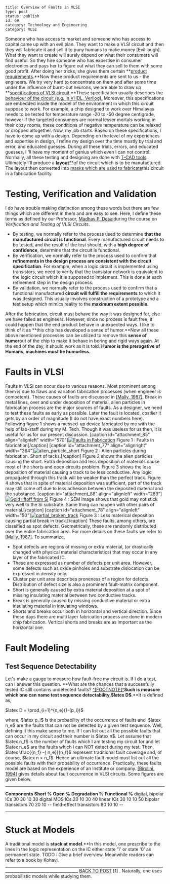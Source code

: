 ~~~~ 
title: Overview of Faults in VLSI
type: post
status: publish
id: 69
category: Technology and Engineering
category: VLSI
~~~~

Someone who has access to market and someone who has access to capital
came up with an evil plan. They want to make a VLSI circuit and then
they will fabricate it and sell it to puny humans to make money [Evil
laugh]. What they want to create will surely depend on what their
consumers will find useful. So they hire someone who has expertise in
consumer electronics and pays her to figure out what they can sell to
them with some good profit. After doing her tricks, she gives them
certain **[product
requirements](http://en.wikipedia.org/wiki/Product_requirements_document).**Now
these product requirements are sent to us - the engineers. We try very
hard to concentrate on them and after some time under the influence of
burnt-out neurons, we are able to draw up **[specifications of VLSI
circuit](http://ieeexplore.ieee.org/stamp/stamp.jsp?arnumber=04644754).**These
specification usually describes the [behaviour of the circuit (e.g. in
VHDL,
Verilog).](http://www.people.vcu.edu/~rhklenke/tutorials/vhdl/modules/m12_23/sld006.htm)
Moreover, this specifications are embedded inside the model of the
environment in which this circuit suppose to work. For example, a chip
designed to work over Himalayas needs to be tested for temperature range
-20 to -50 degree centigrade, however if the targeted consumers are
normal lesser mortals working in their cozy rooms, these conditions of
negative temperature can be relaxed or dropped altogether. Now, my job
starts. Based on these specifications, I have to come up with a design.
Depending on the level of my experiences and expertise in design, I
refine my design over the time mostly by trial and error, and educated
guesses. During all these trials, errors, and educated guesses, I 'll
have my moment of genius which even I can not control.  Normally, all
these testing and designing are done with [T-CAD
tools](http://www.gnu.org/software/electric/). Ultimately I'll produce a
[**layout****](http://opencircuitdesign.com/magic/)of the circuit which
is to be manufactured. The layout then converted into [masks which are
used to
fabricate](http://www.google.com/url?sa=t&source=web&cd=2&ved=0CBcQFjAB&url=http%3A%2F%2Fwww-micro.deis.unibo.it%2F~masetti%2FDida01%2FtecCMOS.pdf&ei=tcKMTPeQEcL98AbA1Nm2Cw&usg=AFQjCNE_uwbDnnSLEtz17dpKB0TF5ZeCxQ&sig2=rcBxcuCWfQ4df57MsPE0Vw)this
circuit in a fabrication facility.

Testing, Verification and Validation
====================================

I do have trouble making distinction among these words but there are few
things which are different in them and are easy to see. Here, I define
these terms as defined by our Professor, [Madhav P.
Desai](http://www.ee.iitb.ac.in/wiki/faculty/madhav)during the course on
*Verification and Testing of VLSI Circuits*.

-   By testing, we normally refer to the process used to determine
    **that the manufactured circuit is functional**. Every manufactured
    circuit needs to be tested, and the result of the test should, with
    a **high degree of confidence**, determine that the circuit is
    functional.
-   By verification, we normally refer to the process used to confirm
    that **refinements in the design process are consistent with the
    circuit specification**. For example, when a logic circuit is
    implemented using transistors, we need to verify that the transistor
    network is equivalent to the logic circuit which it is supposed to
    implement. This is done at each refinement step in the design
    process.
-   By validation, we normally refer to the process used to confirm that
    a functional manufactured **circuit will fulfill the requirements**
    to which it was designed. This usually involves construction of a
    prototype and a test setup which mimics reality to the **maximum
    extent possible**.

After the fabrication, circuit must behave the way it was designed for,
else we have failed as engineers. However, since no process is fault
free, it could happen that the end product behave in unexpected ways. I
like to think of it as **this chip has developed a sense of humor.**Now
all these above mentioned processes can be utilized to remove this
**sense of humor**out of the chip to make it behave in boring and rigid
ways again. At the end of the day, it should work as it is told. **Humor
is the prerogative of Humans, machines must be humorless.**

Faults in VLSI
==============

Faults in VLSI can occur due to various reasons. Most prominent among
them is due to flaws and variation fabrication processes (when engineer
is competent). These causes of faults are discussed in [[Mally,
1987]](http://portal.acm.org/citation.cfm?id=37888.37914). Break in
metal lines, over and under deposition of material, alien particles in
fabrication process are the major sources of faults. As a designer, we
need to test these faults as early as possible. Later the fault is
located, costlier it gets by an order of magnitude (I do not have exact
numbers here). Following figure 1 shows a messed-up device fabricated by
me with the help of lab-staff during my M. Tech. Though it was useless
for us then, it is useful for us for our present discussion. [caption
id="attachment\_85" align="alignleft" width="570"][![Faults in
Fabrication](http://dilawarnotes.files.wordpress.com/2010/09/it_faults1.jpg "it_faults")](http://dilawarnotes.files.wordpress.com/2010/09/it_faults1.jpg)
Figure 1 : Faults in fabrication[/caption] [caption id="attachment\_77"
align="alignright"
width="364"]![](http://dilawarnotes.files.wordpress.com/2010/09/alien_particle_short.jpg "alien_particle_short")
Figure 2 : Alien particles during fabrication. Short of tacks.[/caption]
Figure 2 shows the alien particles causing the short. Extra deposition
and less deposition of materials cause most of the shorts and open
circuits problem. Figure 3 shows the less deposition of material causing
a track to be less conductive. Any logic propagated through this track
will be weaker than the perfect track. Figure 4 shows that in spite of
material deposition was sufficient, part of the track may still come off
due to less adhesion between the deposited material and the substance.
[caption id="attachment\_88" align="alignleft" width="289"][![Gold
liftoff from
Si](http://dilawarnotes.files.wordpress.com/2010/09/lift_off_gold_dot_on_si.png "lift_off_gold_dot_on_si")](http://dilawarnotes.files.wordpress.com/2010/09/lift_off_gold_dot_on_si.png)
Figure 4 : SEM image shows that gold may not stick very well to the Si
substrate. Same thing can happen with other pairs of material.[/caption]
[caption id="attachment\_78" align="alignleft"
width="50"][![](http://dilawarnotes.files.wordpress.com/2010/09/partial_broken_track.jpg "partial_broken_track")](http://dilawarnotes.files.wordpress.com/2010/09/partial_broken_track.jpg)
Figure 3 : Less materical deposition causing partial break in
track.[/caption] These faults, among others, are classified as spot
defects. Geometrically, these are randomly distributed over the entire
fabrication area. For more details on these faults we refer to [[Mally,
1987]](http://portal.acm.org/citation.cfm?id=37888.37914). To summarize,

-   Spot defects are regions of missing or extra material, (or
    drastically changed with physical material characteristics) that may
    occur in any layer of the fabricated IC.
-   These are expressed as number of defects per unit area. However,
    some defects such as oxide pinholes and substrate dislocation can be
    expressed in density only.
-   Cluster per unit area describes proneness of a region for defects.
    Distribution of defect size is also a prominent fault-matrix
    component.
-   Short is generally caused by extra material deposition at a spot of
    missing insulating material between two conductive tracks.
-   Break is generally caused by missing conductive material or extra
    insulating material in insulating windows.
-   Shorts and breaks occur both in horizontal and vertical direction.
    Since these days there are multi layer fabrication process are done
    in modern chip fabrication. Vertical shorts and breaks are as
    important as the horizontal one.

Fault Modeling
==============

Test Sequence Detectability
---------------------------

Let's make a gauge to measure how fault-free my circuit is. If I do a
test, can I answer this question. **What are the chances that a
successfully tested IC still contains undetected faults?
[^[FOOTNOTE]^](#f1)**Such is measure which one can name **test sequence
detectability,**\$latex D\$**.**It is defined as,

\$latex D = \\prod\_{i=1}\^{n\_e}(1-{p\_i})\$

where, \$latex p\_i\$ is the probability of the occurrence of faults
and  \$latex n\_e\$ are the faults that can not be detected by a given
test sequence. Well, defining it this make sense to me. If I can list
out all the possible faults that can occur in my circuit and their
number is \$latex n\$. Let assume that \$latex n\_f\$ is the number of
faults which I am testing my circuit for and let  \$latex n\_e\$ are the
faults which I can NOT detect during my test. Then, \$latex
\\frac{{n\_f} -{ n\_e}}{n\_f}\$ represent traditional fault coverage
and, of course, \$latex n \> n\_f\$. Hence an ultimate fault model must
list out all the possible faults with their probability of occurrence.
Practically, these faults model are based on the experience of an
Institute or company. [[Birolini,
1994]](http://ieeexplore.ieee.org/xpls/abs_all.jsp?arnumber=784281&tag=1)
gives details about fault occurrence in VLSI circuits. Some figures are
given below.

  -------------------------- ------------- ------------ ------------------- ------------------
  **Components**             **Short %**   **Open %**   **Degradation %**   **Functional %**
  digital, bipolar ICs       30            30           10                  30
  digital MOS ICs            20            10           30                  40
  linear ICs                 30            10           10                  50
  bipolar transistors        70            20           10                  --
  field-effect transistors   80            10           10                  --
  -------------------------- ------------- ------------ ------------------- ------------------

Stuck at Models
===============

A traditional model is **stuck at model**.**In this model, one prescribe
to the lines in the logic representation on the IC either state '1' or
state '0' as permanent state. TODO : Give a brief overview. Meanwhile
readers can refer to a book by Kohavi.
\_\_\_\_\_\_\_\_\_\_\_\_\_\_\_\_\_\_\_\_\_\_\_\_\_\_\_\_\_\_\_\_\_\_\_\_\_\_\_\_\_\_\_\_\_\_\_\_\_\_\_\_\_\_\_\_\_\_\_\_\_\_\_\_\_\_\_\_\_\_\_\_\_\_\_\_\_\_\_\_\_\_\_\_\_\_\_\_\_\_\_\_\_\_\_\_\_\_\_\_\_\_\_\_\_\_\_\_\_\_\_\_\_\_
[BACK TO POST](#reff1) [1] . Naturally, one uses probabilistic models
while studying them.
